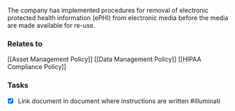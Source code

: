 The company has implemented procedures for removal of electronic protected health information (ePHI) from electronic media before the media are made available for re-use. 

### Relates to
[[Asset Management Policy]]
[[Data Management Policy]]
[[HIPAA Compliance Policy]]
### Tasks

- [x] Link document in document where instructions are written #illuminati 
